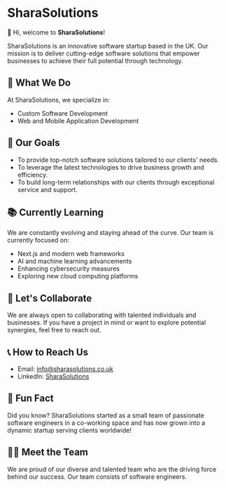 # SharaSolutions

👋 Hi, welcome to **SharaSolutions**!

SharaSolutions is an innovative software startup based in the UK. Our mission is to deliver cutting-edge software solutions that empower businesses to achieve their full potential through technology.

## 🌟 What We Do
At SharaSolutions, we specialize in:
- Custom Software Development
- Web and Mobile Application Development


## 🎯 Our Goals
- To provide top-notch software solutions tailored to our clients' needs.
- To leverage the latest technologies to drive business growth and efficiency.
- To build long-term relationships with our clients through exceptional service and support.

## 📚 Currently Learning
We are constantly evolving and staying ahead of the curve. Our team is currently focused on:
- Next.js and modern web frameworks
- AI and machine learning advancements
- Enhancing cybersecurity measures
- Exploring new cloud computing platforms

## 💬 Let's Collaborate
We are always open to collaborating with talented individuals and businesses. If you have a project in mind or want to explore potential synergies, feel free to reach out.

## 📞 How to Reach Us
- Email: info@sharasolutions.co.uk
- LinkedIn: [SharaSolutions](https://www.linkedin.com/in/shara-solutions-enquiries-9ab592315/)


## 🎉 Fun Fact
Did you know? SharaSolutions started as a small team of passionate software engineers in a co-working space and has now grown into a dynamic startup serving clients worldwide!

## 👩‍💻 Meet the Team
We are proud of our diverse and talented team who are the driving force behind our success. Our team consists of software engineers.

<!---
shara7co/shara7co is a ✨ special ✨ repository because its `README.md` (this file) appears on your GitHub profile.
You can click the Preview link to take a look at your changes.
--->
